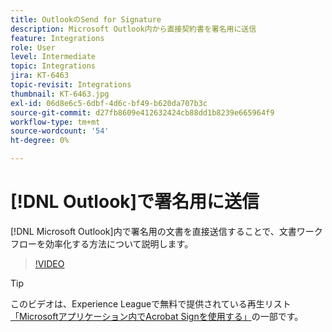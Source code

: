 ```yaml
---
title: OutlookのSend for Signature
description: Microsoft Outlook内から直接契約書を署名用に送信
feature: Integrations
role: User
level: Intermediate
topic: Integrations
jira: KT-6463
topic-revisit: Integrations
thumbnail: KT-6463.jpg
exl-id: 06d8e6c5-6dbf-4d6c-bf49-b620da707b3c
source-git-commit: d27fb8609e412632424cb88dd1b8239e665964f9
workflow-type: tm+mt
source-wordcount: '54'
ht-degree: 0%

---
```


# [!DNL Outlook]で署名用に送信

[!DNL Microsoft Outlook]内で署名用の文書を直接送信することで、文書ワークフローを効率化する方法について説明します。

>[!VIDEO](https://video.tv.adobe.com/v/37839?quality=12&learn=on&hidetitle=true)

>[!TIP]
>
>このビデオは、Experience Leagueで無料で提供されている再生リスト[「Microsoftアプリケーション内でAcrobat Signを使用する」](https://experienceleague.adobe.com/en/playlists/acrobat-sign-integrate-microsoft-apps)の一部です。
